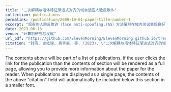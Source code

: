 ```yaml
---
title: "二次解耦与活体特征渐进式对齐的域自适应人脸反欺诈"
collection: publications
permalink: /publication/2009-10-01-paper-title-number-1
excerpt: "现有的人脸反欺诈（face anti-spoofing,FAS）方法虽然在域内测试表现良好，但在跨域场景下性能会大幅度下降。当前基于域对抗对齐的方法因网络之间耦合度不足，难以保证对齐效果服务于最终分类任务。本文提出了一种基于二次解耦与活体特征课程学习渐进式对抗对齐的跨域人脸反欺诈方法（DDCL），在多个公开数据集上取得了优异结果。"
date: 2023-06-16
venue: "计算机研究与发展"
url_pdf: "https://github.com/ElevenMorning/ElevenMorning.github.io/tree/master/files/fas_da.pdf"
citation: "封筠, 史屹琛, 高宇豪, 等. (2023). \"二次解耦与活体特征渐进式对齐的域自适应人脸反欺诈.\" *计算机研究与发展*, 60(08): 1727-1739."
---
```


The contents above will be part of a list of publications, if the user clicks the link for the publication than the contents of section will be rendered as a full page, allowing you to provide more information about the paper for the reader. When publications are displayed as a single page, the contents of the above "citation" field will automatically be included below this section in a smaller font.
